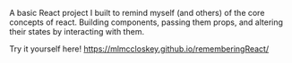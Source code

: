 A basic React project I built to remind myself (and others) of the core concepts of react. Building components, passing them props, and altering their states by interacting with them.

Try it yourself here! https://mlmccloskey.github.io/rememberingReact/
